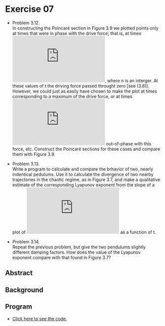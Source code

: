 # Exercise 07

* Problem 3.12.<br>
In constructing the Poincaré section in Figure 3.9 we plotted points only at times that were in phase with the drive force; that is, at times ![](http://latex.codecogs.com/gif.latex?t%5Capprox%202%5Cpi%20n/%5COmega%20_D), where n is an interger. At these values of t the driving force passed throught zero [see (3.8)]. However, we could just as easily have chosen to make the plot at times corresponding to a maximum of the drive force, or at times ![](http://latex.codecogs.com/gif.latex?%5Cpi/4) out-of-phase with this force, etc. Construct the Poincaré sections for these cases and compare them with Figure 3.9.

* Problem 3.13.<br>
Write a program to calculate and compare the brhavior of two, nearly indentical pedulums. Use it to calculate the divergence of two nearby trajectories in the chaotic regime, as in Figure 3.7, and make a qualitative estimate of the corresponding Lyapunov exponent from the slope of a plot of ![](http://latex.codecogs.com/gif.latex?log%28%5CDelta%20%5Ctheta%20%29) as a function of t.

* Problem 3.14.<br>
Repeat the previous problem, but give the two pendulums slightly different damping factors. How does the value of the Lyapunov exponent compare with that found in Figure 3.7?

## Abstract

## Background

## Program
* [Click here to see the code.]()
